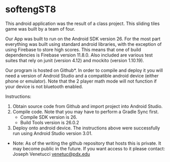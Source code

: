 # softengST8
This android application was the result of a class project. This sliding tiles game was built by a team of four.

Our App was built to run on the Android SDK version 26. For the most part everything was built using standard android libraries, with the exception of using Firebase to store high scores. This means that one of build dependencies is Firebase version 11.8.0. Also included are various test suites that rely on junit (version 4.12) and mockito (version 1.10.19).

Our program is hosted on Github*. In order to compile and deploy it you will need a version of Android Studio and a compatible android device (either phone or emulator). Note that the 2 player math mode will not function if your device is not bluetooth enabled.

Instructions:
1. Obtain source code from Github and import project into Android Studio.
2. Compile code. Note that you may have to perform a Gradle Sync first.
   * Compile SDK version is 26.
   * Build Tools version is 26.0.2
3. Deploy onto android device.
The instructions above were successfully run using Android Studio version 3.01. 

* Note: As of the writing the github repository that hosts this is private. It may become public in the future. If you want access to it please contact: 
Joseph Venetucci venetuc@pdx.edu
